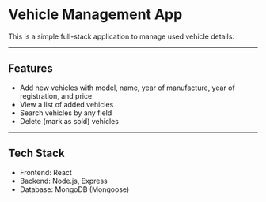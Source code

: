 # Vehicle Management App

This is a simple full-stack application to manage used vehicle details.

---

## Features

- Add new vehicles with model, name, year of manufacture, year of registration, and price
- View a list of added vehicles
- Search vehicles by any field
- Delete (mark as sold) vehicles
  
---

## Tech Stack

- Frontend: React
- Backend: Node.js, Express
- Database: MongoDB (Mongoose)
